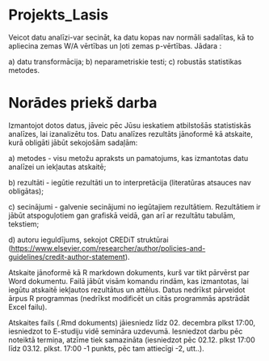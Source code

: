 # Projekts_Lasis

Veicot datu analīzi-var secināt, ka datu kopas nav normāli sadalītas, kā to apliecina zemas W/A vērtības un ļoti zemas p-vērtības.
Jādara :

a) datu transformācija;
b) neparametriskie testi;
c) robustās statistikas metodes.

# Norādes priekš darba

Izmantojot dotos datus, jāveic pēc Jūsu ieskatiem atbilstošās statistiskās analīzes, lai izanalizētu tos. Datu analīzes rezultāts jānoformē kā atskaite, kurā obligāti jābūt sekojošām sadaļām:

a) metodes - visu metožu apraksts un pamatojums, kas izmantotas datu analīzei un iekļautas atskaitē;

b) rezultāti - iegūtie rezultāti un to interpretācija (literatūras atsauces nav obligātas);

c) secinājumi - galvenie secinājumi no iegūtajiem rezultātiem. Rezultātiem ir jābūt atspoguļotiem gan grafiskā veidā, gan arī ar rezultātu tabulām, tekstiem;

d) autoru ieguldījums, sekojot CREDiT struktūrai (https://www.elsevier.com/researcher/author/policies-and-guidelines/credit-author-statement).

Atskaite jānoformē kā R markdown dokuments, kurš var tikt pārvērst par Word dokumentu. Failā jābūt visām komandu rindām, kas izmantotas, lai iegūtu atskaitē iekļautos rezultātus un attēlus. Datus nedrīkst pārveidot ārpus R programmas (nedrīkst modificēt un citās programmās apstrādāt Excel failu).

Atskaites fails (.Rmd dokuments) jāiesniedz līdz 02. decembra plkst 17:00, iesniedzot to E-studiju vidē semināra uzdevumā. Iesniedzot darbu pēc noteiktā termiņa, atzīme tiek samazināta (iesniedzot pēc 02.12. plkst 17:00 līdz 03.12. plkst. 17:00 -1 punkts, pēc tam attiecīgi -2, utt..).
